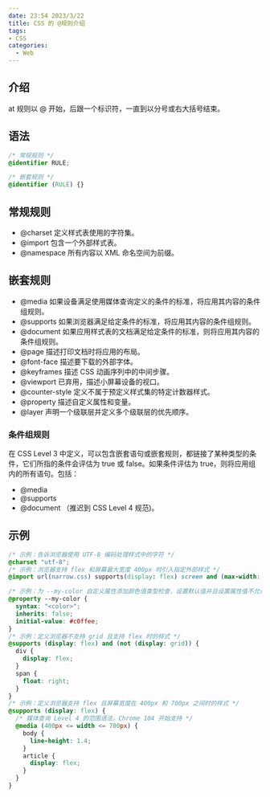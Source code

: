 ```yaml
---
date: 23:54 2023/3/22
title: CSS 的 @规则介绍
tags:
- CSS
categories:  - Web
---
```

## 介绍
at 规则以 @ 开始，后跟一个标识符，一直到以分号或右大括号结束。

## 语法
```css
/* 常规规则 */
@identifier RULE;

/* 嵌套规则 */
@identifier (RULE) {}
```

## 常规规则
- @charset 定义样式表使用的字符集。
- @import 包含一个外部样式表。
- @namespace 所有内容以 XML 命名空间为前缀。

## 嵌套规则
- @media 如果设备满足使用媒体查询定义的条件的标准，将应用其内容的条件组规则。
- @supports 如果浏览器满足给定条件的标准，将应用其内容的条件组规则。
- @document 如果应用样式表的文档满足给定条件的标准，则将应用其内容的条件组规则。
- @page 描述打印文档时将应用的布局。
- @font-face 描述要下载的外部字体。
- @keyframes 描述 CSS 动画序列中的中间步骤。
- @viewport 已弃用，描述小屏幕设备的视口。
- @counter-style 定义不属于预定义样式集的特定计数器样式。
- @property 描述自定义属性和变量。
- @layer 声明一个级联层并定义多个级联层的优先顺序。

### 条件组规则
在 CSS Level 3 中定义，可以包含嵌套语句或嵌套规则，都链接了某种类型的条件，它们所指的条件会评估为 true 或 false。如果条件评估为 true，则将应用组内的所有语句。包括：
- @media
- @supports
- @document （推迟到 CSS Level 4 规范)。

## 示例
```css
/* 示例：告诉浏览器使用 UTF-8 编码处理样式中的字符 */
@charset "utf-8";
/* 示例：浏览器支持 flex 和屏幕最大宽度 400px 时引入指定外部样式 */
@import url(narrow.css) supports(display: flex) screen and (max-width: 400px);

/* 示例：为 --my-color 自定义属性添加颜色值类型检查，设置默认值并且设置属性值不允许被继承 */
@property --my-color {
  syntax: "<color>";
  inherits: false;
  initial-value: #c0ffee;
}
/* 示例：定义浏览器不支持 grid 且支持 flex 时的样式 */
@supports (display: flex) and (not (display: grid)) {
  div {
    display: flex;
  }
  span {
    float: right;
  }
}
/* 示例：定义浏览器支持 flex 且屏幕宽度在 400px 和 700px 之间时的样式 */
@supports (display: flex) {
  /* 媒体查询 Level 4 的范围语法，Chrome 104 开始支持 */
  @media (400px <= width <= 700px) {
    body {
      line-height: 1.4;
    }
    article {
      display: flex;
    }
  }
}
```